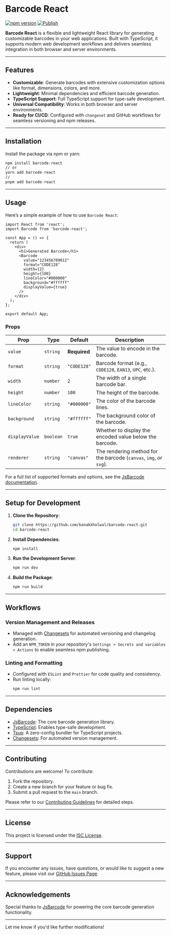 

# Barcode React

[![npm version](https://badge.fury.io/js/barcode-react.svg)](https://www.npmjs.com/package/barcode-react) [![Publish](https://github.com/kanakkholwal/barcode-react/actions/workflows/publish.yml/badge.svg)](https://github.com/kanakkholwal/barcode-react/actions/workflows/publish.yml)

**Barcode React** is a flexible and lightweight React library for generating customizable barcodes in your web applications. Built with TypeScript, it supports modern web development workflows and delivers seamless integration in both browser and server environments.

---

## Features

- **Customizable**: Generate barcodes with extensive customization options like format, dimensions, colors, and more.
- **Lightweight**: Minimal dependencies and efficient barcode generation.
- **TypeScript Support**: Full TypeScript support for type-safe development.
- **Universal Compatibility**: Works in both browser and server environments.
- **Ready for CI/CD**: Configured with `changeset` and GitHub workflows for seamless versioning and npm releases.

---

## Installation

Install the package via npm or yarn:

```bash
npm install barcode-react
// or
yarn add barcode-react
//
pnpm add barcode-react
```

---

## Usage

Here’s a simple example of how to use `Barcode React`:

```tsx
import React from 'react';
import Barcode from 'barcode-react';

const App = () => {
  return (
    <div>
      <h1>Generated Barcode</h1>
      <Barcode 
        value="123456789012" 
        format="CODE128" 
        width={2} 
        height={100} 
        lineColor="#000000" 
        background="#ffffff" 
        displayValue={true}
      />
    </div>
  );
};

export default App;
```

### Props

| Prop           | Type      | Default      | Description                                                       |
| -------------- | --------- | ------------ | ----------------------------------------------------------------- |
| `value`        | `string`  | **Required** | The value to encode in the barcode.                               |
| `format`       | `string`  | `"CODE128"`  | Barcode format (e.g., `CODE128`, `EAN13`, `UPC`, etc.).           |
| `width`        | `number`  | `2`          | The width of a single barcode bar.                                |
| `height`       | `number`  | `100`        | The height of the barcode.                                        |
| `lineColor`    | `string`  | `"#000000"`  | The color of the barcode lines.                                   |
| `background`   | `string`  | `"#ffffff"`  | The background color of the barcode.                              |
| `displayValue` | `boolean` | `true`       | Whether to display the encoded value below the barcode.           |
| `renderer`     | `string`  | `"canvas"`   | The rendering method for the barcode (`canvas`, `img`, or `svg`). |

For a full list of supported formats and options, see the [JsBarcode documentation](https://github.com/lindell/JsBarcode).

---

## Setup for Development

1. **Clone the Repository**:

   ```bash
   git clone https://github.com/kanakkholwal/barcode-react.git
   cd barcode-react
   ```

2. **Install Dependencies**:

   ```bash
   npm install
   ```

3. **Run the Development Server**:

   ```bash
   npm run dev
   ```

4. **Build the Package**:

   ```bash
   npm run build
   ```

---

## Workflows

### Version Management and Releases

- Managed with [Changesets](https://github.com/changesets/changesets) for automated versioning and changelog generation.
- Add an `NPM_TOKEN` in your repository's `Settings > Secrets and variables > Actions` to enable seamless npm publishing.

### Linting and Formatting

- Configured with `ESLint` and `Prettier` for code quality and consistency.
- Run linting locally:
  ```bash
  npm run lint
  ```

---

## Dependencies

- [JsBarcode](https://github.com/lindell/JsBarcode): The core barcode generation library.
- [TypeScript](https://www.typescriptlang.org/): Enables type-safe development.
- [Tsup](https://tsup.egoist.dev/): A zero-config bundler for TypeScript projects.
- [Changesets](https://github.com/changesets/changesets): For automated version management.

---

## Contributing

Contributions are welcome! To contribute:

1. Fork the repository.
2. Create a new branch for your feature or bug fix.
3. Submit a pull request to the `main` branch.

Please refer to our [Contributing Guidelines](https://github.com/kanakkholwal/barcode-react/blob/main/CONTRIBUTING.md) for detailed steps.

---

## License

This project is licensed under the [ISC License](https://github.com/kanakkholwal/barcode-react/blob/main/LICENSE).

---

## Support

If you encounter any issues, have questions, or would like to suggest a new feature, please visit our [GitHub Issues Page](https://github.com/kanakkholwal/barcode-react/issues).

---

## Acknowledgements

Special thanks to [JsBarcode](https://github.com/lindell/JsBarcode) for powering the core barcode generation functionality.

---

Let me know if you'd like further modifications!
